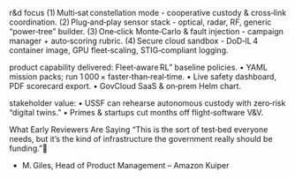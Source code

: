 r&d focus
(1) Multi‑sat constellation mode - cooperative custody & cross‑link coordination.
(2) Plug‑and‑play sensor stack - optical, radar, RF, generic “power‑tree” builder.
(3) One‑click Monte‑Carlo & fault injection - campaign manager + auto‑scoring rubric.
(4) Secure cloud sandbox - DoD‑IL 4 container image, GPU fleet‑scaling, STIG‑compliant logging.

product capability delivered:
Fleet‑aware RL” baseline policies.
• YAML mission packs; run 1 000 × faster‑than‑real‑time.
• Live safety dashboard, PDF scorecard export.
• GovCloud SaaS & on‑prem Helm chart.

stakeholder value:
• USSF can rehearse autonomous custody with zero‑risk “digital twins.”
• Primes & startups cut months off flight‑software V&V.


What Early Reviewers Are Saying
“This is the sort of test‑bed everyone needs, but it’s the kind of infrastructure the government really should be funding.”
- M. Giles, Head of Product Management – Amazon Kuiper
